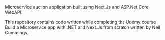 Microservice auction application built using Next.Js and ASP.Net Core WebAPI.

This repository contains code written while completing the Udemy course Build a Microservice app with .NET and Next.Js from scratch written by Neil Cummings.
